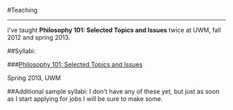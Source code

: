 #Teaching

---

I've taught **Philosophy 101: Selected Topics and Issues** twice at UWM, fall 2012 and spring 2013.

##Syllabi:

###<a href="/Syllabus-101-s13.pdf" target="_blank">Philosophy 101: Selected Topics and Issues</a>
<p>
Spring 2013, UWM
</p>

##Additional sample syllabi:
I don't have any of these yet, but just as soon as I start applying for jobs I will be sure to make some.